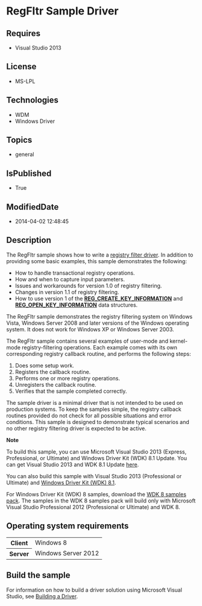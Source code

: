 # RegFltr Sample Driver
## Requires
* Visual Studio 2013
## License
* MS-LPL
## Technologies
* WDM
* Windows Driver
## Topics
* general
## IsPublished
* True
## ModifiedDate
* 2014-04-02 12:48:45
## Description

<div id="mainSection">
<p>The RegFltr sample shows how to write a <a href="http://msdn.microsoft.com/en-us/library/windows/hardware/ff545879">
registry filter driver</a>. In addition to providing some basic examples, this sample demonstrates the following:</p>
<ul>
<li>How to handle transactional registry operations. </li><li>How and when to capture input parameters. </li><li>Issues and workarounds for version 1.0 of registry filtering. </li><li>Changes in version 1.1 of registry filtering. </li><li>How to use version 1 of the <a href="http://msdn.microsoft.com/en-us/library/windows/hardware/ff560920">
<b>REG_CREATE_KEY_INFORMATION</b></a> and <a href="http://msdn.microsoft.com/en-us/library/windows/hardware/ff560957">
<b>REG_OPEN_KEY_INFORMATION</b></a> data structures. </li></ul>
<p>The RegFltr sample demonstrates the registry filtering system on Windows Vista, Windows Server 2008 and later versions of the Windows operating system. It does not work for Windows XP or Windows Server 2003.</p>
<p>The RegFltr sample contains several examples of user-mode and kernel-mode registry-filtering operations. Each example comes with its own corresponding registry callback routine, and performs the following steps:</p>
<ol>
<li>Does some setup work. </li><li>Registers the callback routine. </li><li>Performs one or more registry operations. </li><li>Unregisters the callback routine. </li><li>Verifies that the sample completed correctly. </li></ol>
<p>The sample driver is a minimal driver that is not intended to be used on production systems. To keep the samples simple, the registry callback routines provided do not check for all possible situations and error conditions. This sample is designed to demonstrate
 typical scenarios and no other registry filtering driver is expected to be active.</p>
<p class="note"><b>Note</b>&nbsp;&nbsp;</p>
<p class="note">To build this sample, you can use Microsoft Visual Studio&nbsp;2013 (Express, Professional, or Ultimate) and Windows Driver Kit (WDK)&nbsp;8.1 Update. You can get Visual Studio&nbsp;2013 and WDK&nbsp;8.1 Update
<a href="http://go.microsoft.com/fwlink/p/?LInkID=239721">here</a>.</p>
<p class="note">You can also build this sample with Visual Studio&nbsp;2013 (Professional or Ultimate) and
<a href="http://go.microsoft.com/fwlink/p/?LInkID=391348">Windows Driver Kit (WDK)&nbsp;8.1</a>.</p>
<p class="note">For Windows Driver Kit (WDK)&nbsp;8 samples, download the <a href=" http://go.microsoft.com/fwlink/?LinkId=317090">
WDK&nbsp;8 samples pack</a>. The samples in the WDK&nbsp;8 samples pack will build only with Microsoft Visual Studio Professional&nbsp;2012 (Professional or Ultimate) and WDK&nbsp;8.</p>
<p></p>
<h2>Operating system requirements</h2>
<table>
<tbody>
<tr>
<th>Client</th>
<td><dt>Windows&nbsp;8 </dt></td>
</tr>
<tr>
<th>Server</th>
<td><dt>Windows Server&nbsp;2012 </dt></td>
</tr>
</tbody>
</table>
<h2>Build the sample</h2>
<p>For information on how to build a driver solution using Microsoft Visual Studio, see
<a href="http://msdn.microsoft.com/en-us/library/windows/hardware/ff554644">Building a Driver</a>.</p>
</div>
